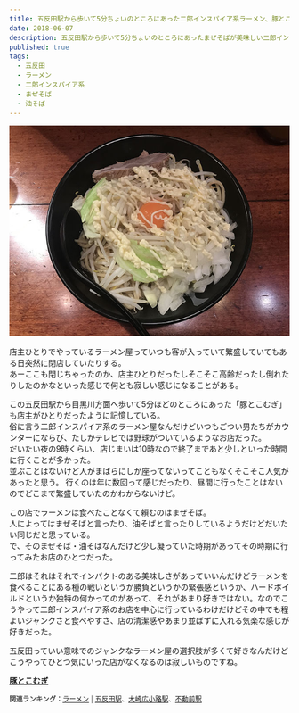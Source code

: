 ```yaml
---
title: 五反田駅から歩いて5分ちょいのところにあった二郎インスパイア系ラーメン、豚とこむぎ（現在は閉店）。
date: 2018-06-07
description: 五反田駅から歩いて5分ちょいのところにあったまぜそばが美味しい二郎インスパイア系ラーメン、豚とこむぎ（現在は閉店）。
published: true
tags: 
  - 五反田
  - ラーメン
  - 二郎インスパイア系
  - まぜそば
  - 油そば
---
```


![豚とこむぎのまぜそば](images/photos/IMG_0115.JPG "豚とこむぎのまぜそば")

店主ひとりでやっているラーメン屋っていつも客が入っていて繁盛していてもある日突然に閉店していたりする。  
あーここも閉じちゃったのか、店主ひとりだったしそこそこ高齢だったし倒れたりしたのかなといった感じで何とも寂しい感じになることがある。  

この五反田駅から目黒川方面へ歩いて5分ほどのところにあった「豚とこむぎ」も店主がひとりだったように記憶している。  
俗に言う二郎インスパイア系のラーメン屋なんだけどいつもごつい男たちがカウンターにならび、たしかテレビでは野球がついているようなお店だった。  
だいたい夜の9時くらい、店じまいは10時なので終了まであと少しといった時間に行くことが多かった。  
並ぶことはないけど人がまばらにしか座ってないってこともなくそこそこ人気があったと思う。
行くのは年に数回って感じだったり、昼間に行ったことはないのでどこまで繁盛していたのかわからないけど。

この店でラーメンは食べたことなくて頼むのはまぜそば。  
人によってはまぜそばと言ったり、油そばと言ったりしているようだけどだいたい同じだと思っている。  
で、そのまぜそば・油そばなんだけど少し凝っていた時期があってその時期に行ってみたお店のひとつだった。  

二郎はそれはそれでインパクトのある美味しさがあっていいんだけどラーメンを食べることにある種の戦いというか勝負というかの緊張感というか、ハードボイルドというか独特の何かってのがあって、それがあまり好きではない。なのでこうやって二郎インスパイア系のお店を中心に行っているわけだけどその中でも程よいジャンクさと食べやすさ、店の清潔感やあまり並ばずに入れる気楽な感じが好きだった。

五反田っていい意味でのジャンクなラーメン屋の選択肢が多くて好きなんだけどこうやってひとつ気にいった店がなくなるのは寂しいものですね。

<div class="tabelog">
<p><strong><a target="_blank" href="https://tabelog.com/tokyo/A1316/A131603/13090222/">豚とこむぎ</a></strong><p>
<script src="https://tabelog.com/badge/google_badge?escape=false&rcd=13090222" type="text/javascript" charset="utf-8"></script>
</div>
<p style="color:#444444; font-size:12px;">
<strong>関連ランキング：</strong><a href="https://tabelog.com/rstLst/ramen/">ラーメン</a> | <a href="https://tabelog.com/tokyo/A1316/A131603/R4018/rstLst/">五反田駅</a>、<a href="https://tabelog.com/tokyo/A1316/A131603/R1721/rstLst/">大崎広小路駅</a>、<a href="https://tabelog.com/tokyo/A1317/A131710/R8869/rstLst/">不動前駅</a></p>
